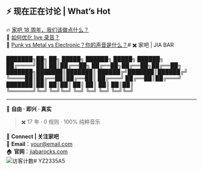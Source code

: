 ## ⚡ **现在正在讨论 | What’s Hot**
🔥 [家吧 18 周年，我们该做点什么？](https://github.com/你的GitHub用户名/你的仓库/issues/1)  
🎸 [如何优化 live 录音？](https://github.com/你的GitHub用户名/你的仓库/issues/2)  
👊 [Punk vs Metal vs Electronic？你的声音是什么？](https://github.com/你的GitHub用户名/你的仓库/issues/3)# ✖️ 家吧 | JIA BAR 

███████╗██╗  ██╗ █████╗     ██████╗  █████╗ ██████╗ 
██╔════╝██║  ██║██╔══██╗    ██╔══██╗██╔══██╗██╔══██╗
███████╗███████║███████║    ██████╔╝███████║██████╔╝
╚════██║██╔══██║██╔══██║    ██╔═══╝ ██╔══██║██╔═══╝ 
███████║██║  ██║██║  ██║    ██║     ██║  ██║██║     
╚══════╝╚═╝  ╚═╝╚═╝  ╚═╝    ╚═╝     ╚═╝  ╚═╝╚═╝   

---
🎸 **自由 · 即兴 · 真实**  
> ✖️ 17 年 · 0 规则 · 100% 纯粹音乐  

📢 **Connect | 关注家吧**  
📧 **Email**：[your@email.com](mailto:your@email.com)  
🏠 **官网**：[jiabarocks.com](https://jiabarocks.com)  
![访客计数](https://visitor-badge.laobi.icu/badge?page_id=yourusername.yourusername)# YZ2335A5
